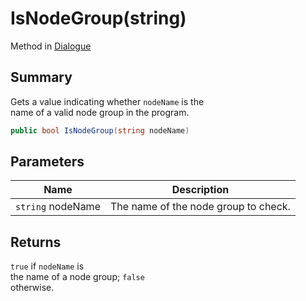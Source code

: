 # IsNodeGroup(string)

Method in [Dialogue](yarn.dialogue.md)

## Summary

Gets a value indicating whether `nodeName` is the\
name of a valid node group in the program.

```csharp
public bool IsNodeGroup(string nodeName)
```

## Parameters

| Name              | Description                          |
| ----------------- | ------------------------------------ |
| `string` nodeName | The name of the node group to check. |

## Returns

`true` if `nodeName` is\
the name of a node group; `false`\
otherwise.
